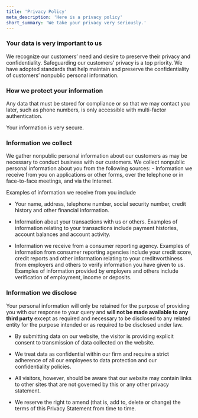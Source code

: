 ```yaml
---
title: 'Privacy Policy'
meta_description: 'Here is a privacy policy'
short_summary: 'We take your privacy very seriously.'
---
```


<script>
import SimpleCTA from '$lib/components/sections/SimpleCTA.svelte'
</script>

### Your data is very important to us

We recognize our customers’ need and desire to preserve their privacy and confidentiality. Safeguarding our customers’ privacy is a top priority. We have adopted standards that help maintain and preserve the confidentiality of customers’ nonpublic personal information.

### How we protect your information

Any data that must be stored for compliance or so that we may contact you later, such as phone numbers, is only accessible with multi-factor authentication.

Your information is very secure.

### Information we collect

We gather nonpublic personal information about our customers as may be necessary to conduct business with our customers. We collect nonpublic personal information about you from the following sources: - Information we receive from you on applications or other forms, over the telephone or in face-to-face meetings, and via the Internet.

Examples of information we receive from you include

- Your name, address, telephone number, social security number, credit history and other financial information.

 - Information about your transactions with us or others. Examples of information relating to your transactions include payment histories, account balances and account activity.

- Information we receive from a consumer reporting agency. Examples of
  information from consumer reporting agencies include your credit score, credit
  reports and other information relating to your creditworthiness from employers
  and others to verify information you have given to us. Examples of information
  provided by employers and others include verification of employment, income or
  deposits.

### Information we disclose

Your personal information will only be retained for the purpose of providing you
with our response to your query and **will not be made available to any third
party** except as required and necessary to be disclosed to any related entity
for the purpose intended or as required to be disclosed under law.

- By submitting data on our website, the visitor is providing explicit consent to
transmission of data collected on the website.

- We treat data as confidential within our firm and require a strict adherence of
all our employees to data protection and our confidentiality policies.

- All visitors, however, should be aware that our website may contain links to
other sites that are not governed by this or any other privacy statement.

- We reserve the right to amend (that is, add to, delete or change) the terms of
this Privacy Statement from time to time.


<div style ="margin-top:var(--space-lg)">
<SimpleCTA title="Your information is secure with us." />
</div>
